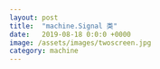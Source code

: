 ```yaml
---
layout: post
title:  "machine.Signal 类"
date:   2019-08-18 0:0:0 +0000
image: /assets/images/twoscreen.jpg
category: machine
---
```


